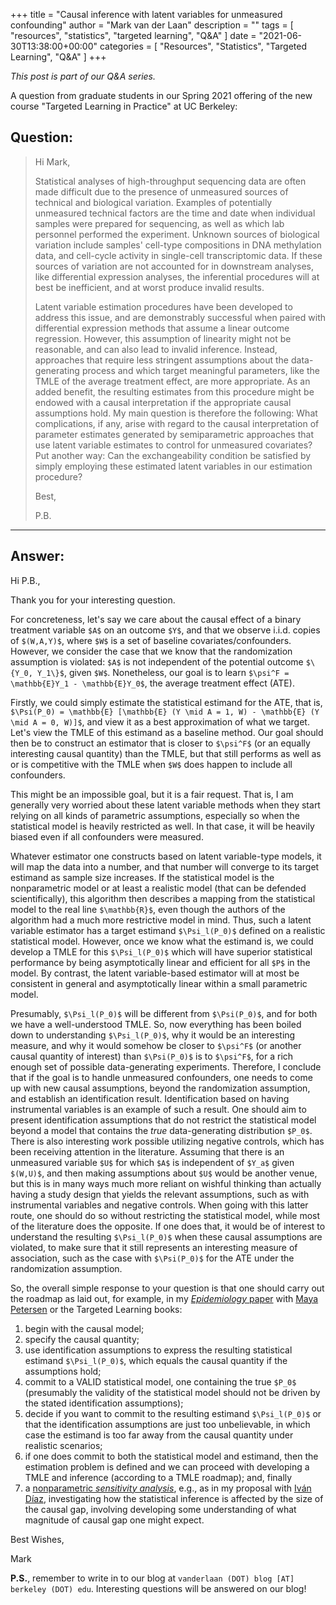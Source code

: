 +++
title = "Causal inference with latent variables for unmeasured confounding"
author = "Mark van der Laan"
description = ""
tags = [
    "resources",
    "statistics",
    "targeted learning",
    "Q&A"
]
date = "2021-06-30T13:38:00+00:00"
categories = [
    "Resources",
    "Statistics",
    "Targeted Learning",
    "Q&A"
]
+++

_This post is part of our Q&A series._

A question from graduate students in our Spring 2021 offering of the new course
"Targeted Learning in Practice" at UC Berkeley:

## Question:

> Hi Mark,
>
> Statistical analyses of high-throughput sequencing data are often made
> difficult due to the presence of unmeasured sources of technical and
> biological variation. Examples of potentially unmeasured technical factors are
> the time and date when individual samples were prepared for sequencing, as
> well as which lab personnel performed the experiment. Unknown sources of
> biological variation include samples' cell-type compositions in DNA
> methylation data, and cell-cycle activity in single-cell transcriptomic data.
> If these sources of variation are not accounted for in downstream analyses,
> like differential expression analyses, the inferential procedures will at best
> be inefficient, and at worst produce invalid results.
>
> Latent variable estimation procedures have been developed to address this
> issue, and are demonstrably successful when paired with differential
> expression methods that assume a linear outcome regression. However, this
> assumption of linearity might not be reasonable, and can also lead to invalid
> inference. Instead, approaches that require less stringent assumptions about
> the data-generating process and which target meaningful parameters, like the
> TMLE of the average treatment effect, are more appropriate. As an added
> benefit, the resulting estimates from this procedure might be endowed with
> a causal interpretation if the appropriate causal assumptions hold. My main
> question is therefore the following: What complications, if any, arise with
> regard to the causal interpretation of parameter estimates generated by
> semiparametric approaches that use latent variable estimates to control for
> unmeasured covariates? Put another way: Can the exchangeability condition be
> satisfied by simply employing these estimated latent variables in our
> estimation procedure?
>
> Best,
>
> P.B.

---

## Answer:

Hi P.B.,

Thank you for your interesting question.

For concreteness, let's say we care about the causal effect of a binary
treatment variable `$A$` on an outcome `$Y$`, and that we observe i.i.d. copies
of `$(W,A,Y)$`, where `$W$` is a set of baseline covariates/confounders.
However, we consider the case that we know that the randomization assumption is
violated: `$A$` is not independent of the potential outcome `$\{Y_0, Y_1\}$`,
given `$W$`. Nonetheless, our goal is to learn `$\psi^F = \mathbb{E}Y_1 -
\mathbb{E}Y_0$`, the average treatment effect (ATE).

Firstly, we could simply estimate the statistical estimand for the ATE, that is,
`$\Psi(P_0) = \mathbb{E} [\mathbb{E} (Y \mid A = 1, W) - \mathbb{E}
(Y \mid A = 0, W)]$`, and view it as a best approximation of what we target.
Let's view the TMLE of this estimand as a baseline method. Our goal should then
be to construct an estimator that is closer to `$\psi^F$` (or an equally
interesting causal quantity) than the TMLE, but that still performs as well as
or is competitive with the TMLE when `$W$` does happen to include all
confounders.

This might be an impossible goal, but it is a fair request. That is, I am
generally very worried about these latent variable methods when they start
relying on all kinds of parametric assumptions, especially so when the
statistical model is heavily restricted as well. In that case, it will be
heavily biased even if all confounders were measured.

Whatever estimator one constructs based on latent variable-type models, it will
map the data into a number, and that number will converge to its target estimand
as sample size increases. If the statistical model is the nonparametric model or
at least a realistic model (that can be defended scientifically), this algorithm
then describes a mapping from the statistical model to the real line
`$\mathbb{R}$`, even though the authors of the algorithm had a much more
restrictive model in mind. Thus, such a latent variable estimator has a target
estimand `$\Psi_l(P_0)$` defined on a realistic statistical model. However, once
we know what the estimand is, we could develop a TMLE for this `$\Psi_l(P_0)$`
which will have superior statistical performance by being asymptotically linear
and efficient for all `$P$` in the model. By contrast, the latent variable-based
estimator will at most be consistent in general and asymptotically linear within
a small parametric model.

Presumably, `$\Psi_l(P_0)$` will be different from `$\Psi(P_0)$`, and for both
we have a well-understood TMLE. So, now everything has been boiled down to
understanding `$\Psi_l(P_0)$`, why it would be an interesting measure, and why it
would somehow be closer to `$\psi^F$` (or another causal quantity of interest)
than `$\Psi(P_0)$` is to `$\psi^F$`, for a rich enough set of possible
data-generating experiments. Therefore, I conclude that if the goal is to handle
unmeasured confounders, one needs to come up with new causal assumptions, beyond
the randomization assumption, and establish an identification result.
Identification based on having instrumental variables is an example of such
a result. One should aim to present identification assumptions that do not
restrict the statistical model beyond a model that contains the _true_
data-generating distribution `$P_0$`. There is also interesting work possible
utilizing negative controls, which has been receiving attention in the
literature. Assuming that there is an unmeasured variable `$U$` for which `$A$`
is independent of `$Y_a$` given `$(W,U)$`, and then making assumptions about
`$U$` would be another venue, but this is in many ways much more reliant on
wishful thinking than actually having a study design that yields the relevant
assumptions, such as with instrumental variables and negative controls. When
going with this latter route, one should do so without restricting the
statistical model, while most of the literature does the opposite. If one does
that, it would be of interest to understand the resulting `$\Psi_l(P_0)$` when
these causal assumptions are violated, to make sure that it still represents an
interesting measure of association, such as the case with `$\Psi(P_0)$` for the
ATE under the randomization assumption.

So, the overall simple response to your question is that one should carry out
the roadmap as laid out, for example, in my [_Epidemiology_
paper](https://www.ncbi.nlm.nih.gov/pmc/articles/PMC4077670/) with [Maya
Petersen](https://publichealth.berkeley.edu/people/maya-petersen/) or the
Targeted Learning books:
1. begin with the causal model;
2. specify the causal quantity;
3. use identification assumptions to express the resulting statistical estimand
   `$\Psi_l(P_0)$`, which equals the causal quantity if the assumptions hold;
4. commit to a VALID statistical model, one containing the true `$P_0$`
   (presumably the validity of the statistical model should not be driven by the
   stated identification assumptions);
5. decide if you want to commit to the resulting estimand `$\Psi_l(P_0)$` or
   that the identification assumptions are just too unbelievable, in which case
   the estimand is too far away from the causal quantity under realistic
   scenarios;
6. if one does commit to both the statistical model and estimand, then the
   estimation problem is defined and we can proceed with developing a TMLE and
   inference (according to a TMLE roadmap); and, finally
7. a [nonparametric _sensitivity
   analysis_](https://pubmed.ncbi.nlm.nih.gov/24246288/), e.g., as in my
   proposal with [Iván Díaz](https://www.idiaz.xyz/), investigating how the
   statistical inference is affected by the size of the causal gap, involving
   developing some understanding of what magnitude of causal gap one might
   expect.

Best Wishes,

Mark

__P.S.__, remember to write in to our blog at `vanderlaan (DOT) blog [AT]
berkeley (DOT) edu`. Interesting questions will be answered on our blog!

